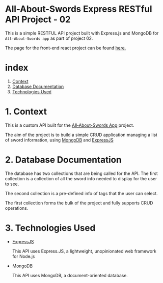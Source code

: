 # All-About-Swords Express RESTful API Project - 02

This is a simple RESTFUL API project built with Express.js and MongoDB for `All-About-Swords app` as part of project 02.

The page for the front-end react project can be found [here.](https://github.com/happygoalvin/All-About-Swords)

# index

1. [Context](#1-Context)
2. [Database Documentation](#2-Database-Documentation)
3. [Technologies Used](#3-Technologies-Used)

# 1. Context

This is a custom API built for the [All-About-Swords App](https://helpful-babka-176ba5.netlify.app/) project.

The aim of the project is to build a simple CRUD application managing a list of sword information, using [MongoDB](https://www.mongodb.com/) and [ExpressJS](https://expressjs.com/)

# 2. Database Documentation

The database has two collections that are being called for the API. The first collection is a collection of all the sword info needed to display for the user to see.

The second collection is a pre-defined info of tags that the user can select.

The first collection forms the bulk of the project and fully supports CRUD operations.

# 3. Technologies Used

- [ExpressJS](https://expressjs.com/)

  This API uses Express.JS, a lightweight, unopinionated web framework for Node.js

- [MongoDB](https://www.mongodb.com/)

  This API uses MongoDB, a document-oriented database.
